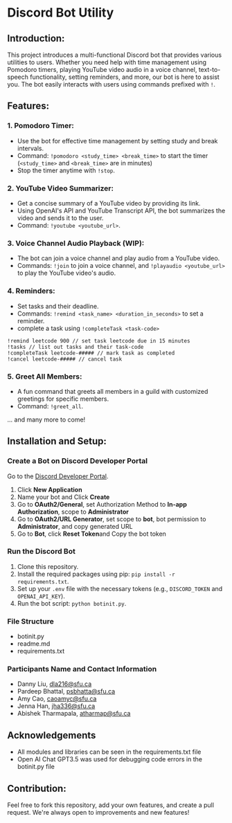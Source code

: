 # Discord Bot Utility

## Introduction:
This project introduces a multi-functional Discord bot that provides various utilities to users. Whether you need help with time management using Pomodoro timers, playing YouTube video audio in a voice channel, text-to-speech functionality, setting reminders, and more, our bot is here to assist you. The bot easily interacts with users using commands prefixed with `!`.

## Features:

### 1. Pomodoro Timer:
   - Use the bot for effective time management by setting study and break intervals.
   - Command: `!pomodoro <study_time> <break_time>` to start the timer (`<study_time>` and `<break_time>` are in minutes)
   - Stop the timer anytime with `!stop`.
   

### 2. YouTube Video Summarizer:
   - Get a concise summary of a YouTube video by providing its link.
   - Using OpenAI's API and YouTube Transcript API, the bot summarizes the video and sends it to the user.
   - Command: `!youtube <youtube_url>`.

### 3. Voice Channel Audio Playback (WIP):
   - The bot can join a voice channel and play audio from a YouTube video.
   - Commands: `!join` to join a voice channel, and `!playaudio <youtube_url>` to play the YouTube video's audio.

### 4. Reminders:
   - Set tasks and their deadline.
   - Commands: `!remind <task_name> <duration_in_seconds>` to set a reminder.
   - complete a task using `!completeTask <task-code>`

   ```
   !remind leetcode 900 // set task leetcode due in 15 minutes
   !tasks // list out tasks and their task-code
   !completeTask leetcode-##### // mark task as completed
   !cancel leetcode-##### // cancel task
   ```


### 5. Greet All Members:
   - A fun command that greets all members in a guild with customized greetings for specific members.
   - Command: `!greet_all`.

... and many more to come!

## Installation and Setup:

### Create a Bot on Discord Developer Portal

Go to the [Discord Developer Portal](https://discord.com/developers/applications). <br>

1. Click **New Application** <br> 
2. Name your bot and Click **Create** <br>
3. Go to **OAuth2/General**, set Authorization Method to **In-app Authorization**, scope to **Administrator**
4. Go to **OAuth2/URL Generator**, set scope to **bot**, bot permission to **Administrator**, and copy generated URL
5. Go to **Bot**, click **Reset Token**and Copy the bot token

### Run the Discord Bot
1. Clone this repository.
2. Install the required packages using pip: `pip install -r requirements.txt`.
3. Set up your `.env` file with the necessary tokens (e.g., `DISCORD_TOKEN` and `OPENAI_API_KEY`).
4. Run the bot script: `python botinit.py`.

### File Structure
- botinit.py 
- readme.md 
- requirements.txt

### Participants Name and Contact Information
- Danny Liu, dla216@sfu.ca
- Pardeep Bhattal, psbhatta@sfu.ca
- Amy Cao, caoamyc@sfu.ca
- Jenna Han, jha336@sfu.ca
- Abishek Tharmapala, atharmap@sfu.ca

## Acknowledgements

- All modules and libraries can be seen in the requirements.txt file
- Open AI Chat GPT3.5 was used for debugging code errors in the botinit.py file

## Contribution:
Feel free to fork this repository, add your own features, and create a pull request. We're always open to improvements and new features!

